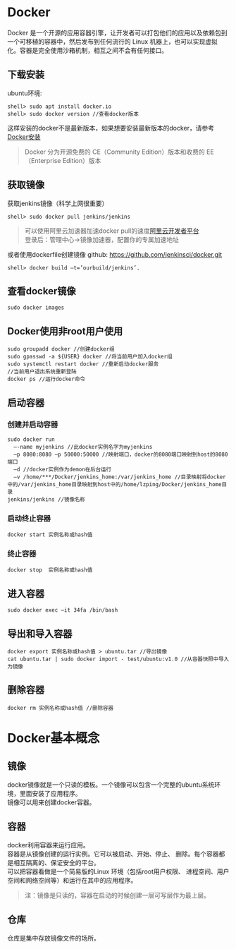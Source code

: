 # Docker
Docker 是一个开源的应用容器引擎，让开发者可以打包他们的应用以及依赖包到一个可移植的容器中，然后发布到任何流行的 Linux 机器上，也可以实现虚拟化。容器是完全使用沙箱机制，相互之间不会有任何接口。
## 下载安装
ubuntu环境:
```
shell> sudo apt install docker.io
shell> sudo docker version //查看docker版本
```
这样安装的docker不是最新版本，如果想要安装最新版本的docker，请参考[Docker安装](https://docs.docker.com/engine/installation/linux/docker-ce/ubuntu/)
>Docker 分为开源免费的 CE（Community Edition）版本和收费的 EE（Enterprise Edition）版本

## 获取镜像
获取jenkins镜像（科学上网很重要）
```
shell> sudo docker pull jenkins/jenkins
```
>可以使用阿里云加速器加速docker pull的速度[阿里云开发者平台](https://dev.aliyun.com/)   
登录后：管理中心->镜像加速器，配置你的专属加速地址

或者使用dockerfile创建镜像
github: https://github.com/jenkinsci/docker.git
```
shell> docker build –t=’ourbuild/jenkins’.
```
## 查看docker镜像
```
sudo docker images
```
## Docker使用非root用户使用
```
sudo groupadd docker //创建docker组
sudo gpasswd -a ${USER} docker //将当前用户加入docker组
sudo systemctl restart docker //重新启动docker服务
//当前用户退出系统重新登陆
docker ps //运行docker命令

```
## 启动容器
### 创建并启动容器
```
sudo docker run 
  –-name myjenkins //此docker实例名字为myjenkins
  –p 8080:8080 –p 50000:50000 //映射端口，docker的8080端口映射到host的8080端口
  –d //docker实例作为demon在后台运行
  –v /home/***/Docker/jenkins_home:/var/jenkins_home //目录映射将docker中的/var/jenkins_home目录映射到host中的/home/lzping/Docker/jenkins_home目录
jenkins/jenkins //镜像名称
```
### 启动终止容器
````
docker start 实例名称或hash值
````
### 终止容器
```
docker stop  实例名称或hash值
```
## 进入容器
```
sudo docker exec –it 34fa /bin/bash
```
## 导出和导入容器
```
docker export 实例名称或hash值 > ubuntu.tar //导出镜像
cat ubuntu.tar | sudo docker import - test/ubuntu:v1.0 //从容器快照中导入为镜像
```
## 删除容器
```
docker rm 实例名称或hash值 //删除容器
```

# Docker基本概念
## 镜像
docker镜像就是一个只读的模板。一个镜像可以包含一个完整的ubuntu系统环境，里面安装了应用程序。  
镜像可以用来创建docker容器。

## 容器
docker利用容器来运行应用。  
容器是从镜像创建的运行实例。它可以被启动、开始、停止、 删除。每个容器都是相互隔离的、保证安全的平台。  
可以把容器看做是一个简易版的Linux	环境（包括root用户权限、 进程空间、用户空间和网络空间等）和运行在其中的应用程序。
>注：镜像是只读的，容器在启动的时候创建一层可写层作为最上层。

## 仓库
仓库是集中存放镜像文件的场所。

